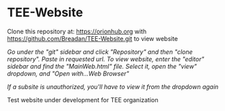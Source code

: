 # TEE-Website

Clone this repository at:
https://orionhub.org
with
https://github.com/Breadan/TEE-Website.git
to view website


*Go under the "git" sidebar and click "Repository" and then "clone repository". Paste in requested url.*
*To view website, enter the "editor" sidebar and find the "MainWeb.html" file. Select it, open the "view" dropdown, and "Open with...Web Browser"*

*If a subsite is unauthorized, you'll have to view it from the dropdown again*


Test website under development for TEE organization
